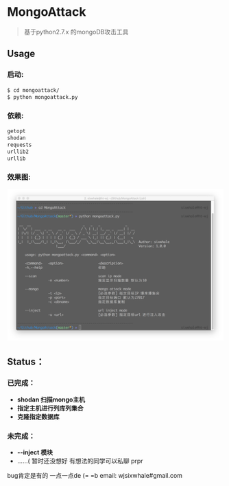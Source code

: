 # MongoAttack
> 基于python2.7.x 的mongoDB攻击工具

## Usage
### 启动:
```
$ cd mongoattack/
$ python mongoattack.py
```
### 依赖:
```
getopt
shodan 
requests
urllib2
urllib
``` 
### 效果图:
![](imgs/cover.png)

## Status：
### 已完成：
* **shodan 扫描mongo主机**
* **指定主机进行列库列集合**
* **克隆指定数据库**

### 未完成：
* **--inject 模块**
* ......( 暂时还没想好 有想法的同学可以私聊 prpr


bug肯定是有的 一点一点de (= =b
email: wjsixwhale#gmail.com



